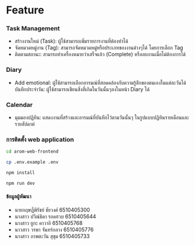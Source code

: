 # Feature

### Task Management

- สร้างงานใหม่ (Task): ผู้ใช้สามารถเพิ่มรายการงานที่ต้องทำได้
- จัดหมวดหมู่งาน (Tag): สามารถจัดหมวดหมู่หรือประเภทของงานต่างๆได้ โดยการเลือก Tag
- ติดตามสถานะ: สามารถทำเครื่องหมายว่าเสร็จแล้ว (Complete) หรือลบงานเมื่อไม่ต้องการได้

### Diary 

- Add emotional: ผู้ใช้สามารถเลือกอารมณ์ที่สอดคล้องกับความรู้สึกของตนเองในแต่ละวันได้
บันทึกประจำวัน: ผู้ใช้สามารถเขียนสิ่งที่เกิดในวันนั้นๆลงในหน้า Diary ได้

### Calendar

- มุมมองปฏิทิน: แสดงงานที่สร้างและอารมณ์ที่บันทึกไว้ตามวันนั้นๆ ในรูปแบบปฏิทินรายเดือนและรายสัปดาห์

### การติดตั้ง web application

```bash
cd arom-web-frontend
```

```bash
cp .env.example .env
```


```bash
npm install
```

```bash
npm run dev
```


#### ข้อมูลผู้พัฒนา
- นายกฤษฎิ์พิรัชย์ ชัยวงศ์ 6510405300
- นางสาว ปวีณ์ธิดา รอดฮวบ 6510405644
- นางสาว ยูกะ คาวาอิ 6510405768
- นาวสาว วรพา จันทร์กลาง 6510405776
- นางสาว ภาพตะวัน สุขุม 6510405733